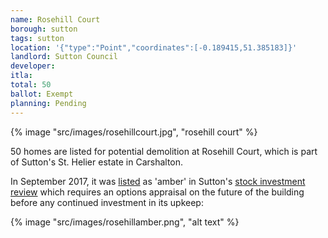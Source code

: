 ```yaml
---
name: Rosehill Court 
borough: sutton
tags: sutton
location: '{"type":"Point","coordinates":[-0.189415,51.385183]}'
landlord: Sutton Council
developer:
itla:
total: 50
ballot: Exempt
planning: Pending
---
```

{% image "src/images/rosehillcourt.jpg", "rosehill court" %}

50 homes are listed for potential demolition at Rosehill Court, which is part of Sutton's St. Helier estate in Carshalton.

In September 2017, it was [listed](https://moderngov.sutton.gov.uk/documents/s54307/7%20Housing%20Revenue%20Account%20Business%20Plan%20201718%20-%20204647%20-%20Appendix%20A.pdf) as 'amber' in Sutton's [stock investment review](https://moderngov.sutton.gov.uk/documents/s54306/7%20Housing%20Revenue%20Account%20Business%20Plan%20201718%20-%20204647.pdf) which requires an options appraisal on the future of the building before any continued investment in its upkeep:

{% image "src/images/rosehillamber.png", "alt text" %}


